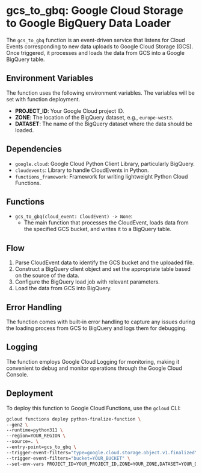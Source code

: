 # gcs_to_gbq: Google Cloud Storage to Google BigQuery Data Loader

The `gcs_to_gbq` function is an event-driven service that listens for Cloud Events corresponding to new data uploads to Google Cloud Storage (GCS). Once triggered, it processes and loads the data from GCS into a Google BigQuery table.

## Environment Variables

The function uses the following environment variables. The variables will be set with function deployment.

- **PROJECT_ID**: Your Google Cloud project ID.
- **ZONE**: The location of the BigQuery dataset, e.g., `europe-west3`.
- **DATASET**: The name of the BigQuery dataset where the data should be loaded.

## Dependencies

- `google.cloud`: Google Cloud Python Client Library, particularly BigQuery.
- `cloudevents`: Library to handle CloudEvents in Python.
- `functions_framework`: Framework for writing lightweight Python Cloud Functions.

## Functions

- `gcs_to_gbq(cloud_event: CloudEvent) -> None`:
  - The main function that processes the CloudEvent, loads data from the specified GCS bucket, and writes it to a BigQuery table.

## Flow

1. Parse CloudEvent data to identify the GCS bucket and the uploaded file.
2. Construct a BigQuery client object and set the appropriate table based on the source of the data.
3. Configure the BigQuery load job with relevant parameters.
4. Load the data from GCS into BigQuery.

## Error Handling

The function comes with built-in error handling to capture any issues during the loading process from GCS to BigQuery and logs them for debugging.

## Logging

The function employs Google Cloud Logging for monitoring, making it convenient to debug and monitor operations through the Google Cloud Console.

## Deployment

To deploy this function to Google Cloud Functions, use the `gcloud` CLI:

```bash
gcloud functions deploy python-finalize-function \
--gen2 \
--runtime=python311 \
--region=YOUR_REGION \
--source=. \
--entry-point=gcs_to_gbq \
--trigger-event-filters="type=google.cloud.storage.object.v1.finalized" \
--trigger-event-filters="bucket=YOUR_BUCKET" \
--set-env-vars PROJECT_ID=YOUR_PROJECT_ID,ZONE=YOUR_ZONE,DATASET=YOUR_DATASET
```
